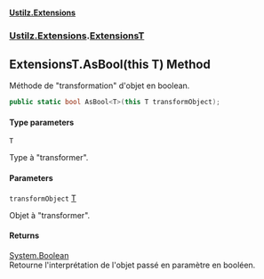 #### [Ustilz.Extensions](index.md 'index')
### [Ustilz.Extensions](Ustilz.Extensions.md 'Ustilz.Extensions').[ExtensionsT](Ustilz.Extensions.ExtensionsT.md 'Ustilz.Extensions.ExtensionsT')

## ExtensionsT.AsBool<T>(this T) Method

Méthode de "transformation" d'objet en boolean.

```csharp
public static bool AsBool<T>(this T transformObject);
```
#### Type parameters

<a name='Ustilz.Extensions.ExtensionsT.AsBool_T_(thisT).T'></a>

`T`

Type à "transformer".
#### Parameters

<a name='Ustilz.Extensions.ExtensionsT.AsBool_T_(thisT).transformObject'></a>

`transformObject` [T](Ustilz.Extensions.ExtensionsT.AsBool_T_(thisT).md#Ustilz.Extensions.ExtensionsT.AsBool_T_(thisT).T 'Ustilz.Extensions.ExtensionsT.AsBool<T>(this T).T')

Objet à "transformer".

#### Returns
[System.Boolean](https://docs.microsoft.com/en-us/dotnet/api/System.Boolean 'System.Boolean')  
Retourne l'interprétation de l'objet passé en paramètre en booléen.
